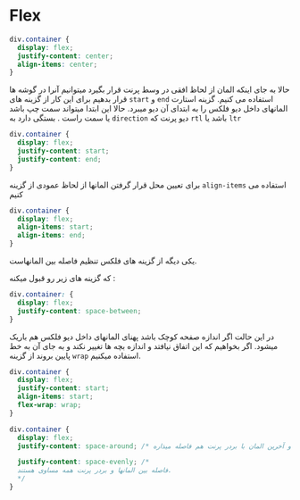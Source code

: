 # Flex

```css
div.container {
  display: flex;
  justify-content: center;
  align-items: center;
}
```

حالا به جای اینکه المان از لحاظ افقی در وسط پرنت قرار بگیرد میتوانیم آنرا در گوشه ها قرار بدهیم برای این کار از گزینه های
`start`
و
`end`
استفاده می کنیم.
گزینه استارت المانهای داخل دیو فلکس را به ابتدای آن دیو میبرد. حالا این ابتدا میتواند سمت چپ باشد یا سمت راست .
بستگی دارد به
`direction`
دیو پرنت که
`rtl`
باشد یا
`ltr`

```css
div.container {
  display: flex;
  justify-content: start;
  justify-content: end;
}
```

برای تعیین محل قرار گرفتن المانها از لحاظ عمودی از گزینه
`align-items`
استفاده می کنیم

```css
div.container {
  display: flex;
  align-items: start;
  align-items: end;
}
```

یکی دیگه از گزینه های فلکس تنظیم فاصله بین المانهاست.

که گزینه های زیر رو قبول میکنه :

```css
div.container: {
  display: flex;
  justify-content: space-between;
}
```

در این حالت اگر اندازه صفحه کوچک باشد پهنای المانهای داخل دیو فلکس هم باریک میشود.
اگر بخواهیم که این اتفاق نیافتد و اندازه بچه ها تغییر نکند و به جای آن به خط پایین بروند از گزینه
`wrap`
استفاده میکنیم.

```css
div.container {
  display: flex;
  justify-content: start;
  align-items: start;
  flex-wrap: wrap;
}
```

```css
div.container {
  display: flex;
  justify-content: space-around; /* فاصله بین المانها رو به صورت اتوماتیک تنظیم میکنه و بین اولین و آخرین المان با بردر پرنت هم فاصله میذاره. */

  justify-content: space-evenly; /*
  فاصله بین المانها و بردر پرنت همه مساوی هستند. 
  */
}
```

